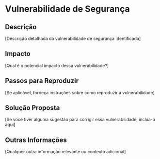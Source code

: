 # Vulnerabilidade de Segurança

## Descrição
[Descrição detalhada da vulnerabilidade de segurança identificada]

## Impacto
[Qual é o potencial impacto dessa vulnerabilidade?]

## Passos para Reproduzir
[Se aplicável, forneça instruções sobre como reproduzir a vulnerabilidade]

## Solução Proposta
[Se você tiver alguma sugestão para corrigir essa vulnerabilidade, inclua-a aqui]

## Outras Informações
[Qualquer outra informação relevante ou contexto adicional]
